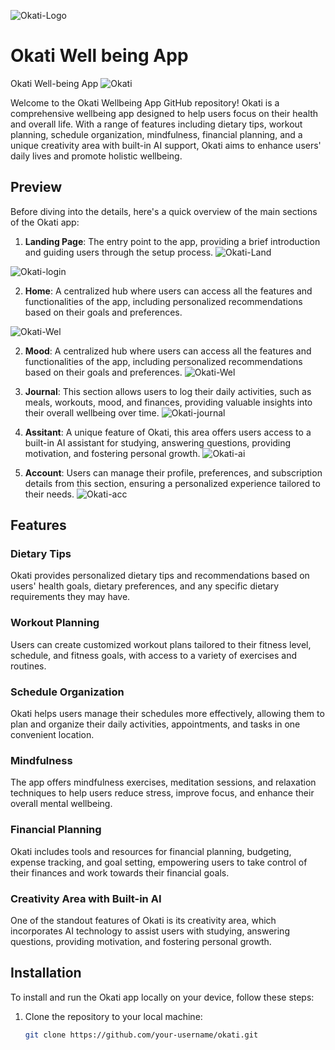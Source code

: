 ![Okati-Logo](Images/App_Logo.jpg)
# Okati Well being App
Okati Well-being App
![Okati](Images/okati-logo.svg)

Welcome to the Okati Wellbeing App GitHub repository! Okati is a comprehensive wellbeing app designed to help users focus on their health and overall life. With a range of features including dietary tips, workout planning, schedule organization, mindfulness, financial planning, and a unique creativity area with built-in AI support, Okati aims to enhance users' daily lives and promote holistic wellbeing.

## Preview

Before diving into the details, here's a quick overview of the main sections of the Okati app:

1. **Landing Page**: The entry point to the app, providing a brief introduction and guiding users through the setup process.
![Okati-Land](Images/okati-land.jpg)

![Okati-login](Images/okati-login.jpg)

2. **Home**: A centralized hub where users can access all the features and functionalities of the app, including personalized recommendations based on their goals and preferences.

![Okati-Wel](Images/okati_wel.jpg)

2. **Mood**: A centralized hub where users can access all the features and functionalities of the app, including personalized recommendations based on their goals and preferences.
![Okati-Wel](Images/okati_mood.jpg)

3. **Journal**: This section allows users to log their daily activities, such as meals, workouts, mood, and finances, providing valuable insights into their overall wellbeing over time.
![Okati-journal](Images/okati_journal.jpg)

4. **Assitant**: A unique feature of Okati, this area offers users access to a built-in AI assistant for studying, answering questions, providing motivation, and fostering personal growth.
![Okati-ai](Images/okati_ai.jpg)

5. **Account**: Users can manage their profile, preferences, and subscription details from this section, ensuring a personalized experience tailored to their needs.
![Okati-acc](Images/okati_acc.jpg)

## Features

### Dietary Tips
Okati provides personalized dietary tips and recommendations based on users' health goals, dietary preferences, and any specific dietary requirements they may have.

### Workout Planning
Users can create customized workout plans tailored to their fitness level, schedule, and fitness goals, with access to a variety of exercises and routines.

### Schedule Organization
Okati helps users manage their schedules more effectively, allowing them to plan and organize their daily activities, appointments, and tasks in one convenient location.

### Mindfulness
The app offers mindfulness exercises, meditation sessions, and relaxation techniques to help users reduce stress, improve focus, and enhance their overall mental wellbeing.

### Financial Planning
Okati includes tools and resources for financial planning, budgeting, expense tracking, and goal setting, empowering users to take control of their finances and work towards their financial goals.

### Creativity Area with Built-in AI
One of the standout features of Okati is its creativity area, which incorporates AI technology to assist users with studying, answering questions, providing motivation, and fostering personal growth.

## Installation

To install and run the Okati app locally on your device, follow these steps:

1. Clone the repository to your local machine:

   ```bash
   git clone https://github.com/your-username/okati.git

